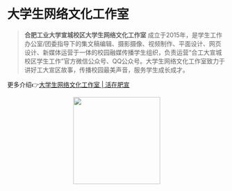 # 大学生网络文化工作室

>**合肥工业大学宣城校区大学生网络文化工作室** 成立于2015年，是学生工作办公室/团委指导下的集文稿编辑、摄影摄像、视频制作、平面设计、网页设计、新媒体运营于一体的校园融媒传播学生组织，负责运营“合工大宣城校区学生工作”官方微信公众号、QQ公众号。大学生网络文化工作室致力于讲好工大宣区故事，传播校园最美声音，服务学生成长成才。

更多介绍👉[大学生网络文化工作室 | 活在肥宣](https://survive-hfut.cc/organizations/xuan/newx.html)

<p align="center">
<img src="https://github.com/user-attachments/assets/8ab25a54-c25d-4dcb-a8ca-c3f7e80f37e7" width="200">
</p>
